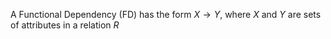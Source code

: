 
A Functional Dependency (FD) has the form $X \to Y$, where $X$ and $Y$ are sets of attributes in a relation $R$

